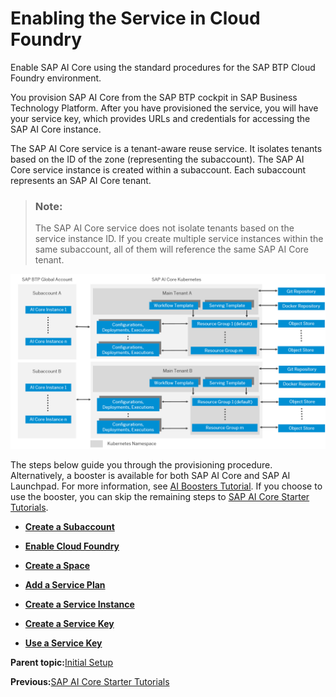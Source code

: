 <!-- loio0619d8ae8e674124ad30fb4f05e308b4 -->

# Enabling the Service in Cloud Foundry

Enable SAP AI Core using the standard procedures for the SAP BTP Cloud Foundry environment.

You provision SAP AI Core from the SAP BTP cockpit in SAP Business Technology Platform. After you have provisioned the service, you will have your service key, which provides URLs and credentials for accessing the SAP AI Core instance.

The SAP AI Core service is a tenant-aware reuse service. It isolates tenants based on the ID of the zone \(representing the subaccount\). The SAP AI Core service instance is created within a subaccount. Each subaccount represents an SAP AI Core tenant.

> ### Note:  
> The SAP AI Core service does not isolate tenants based on the service instance ID. If you create multiple service instances within the same subaccount, all of them will reference the same SAP AI Core tenant.

![](images/Multitenancy_diagram_29a8dde.png)

The steps below guide you through the provisioning procedure. Alternatively, a booster is available for both SAP AI Core and SAP AI Launchpad. For more information, see [AI Boosters Tutorial](https://developers.sap.com/tutorials/ai-core-launchpad-provisioning.html). If you choose to use the booster, you can skip the remaining steps to [SAP AI Core Starter Tutorials](sap-ai-core-starter-tutorials-9795b63.md).

-   **[Create a Subaccount](create-a-subaccount-3e3ae83.md "")**  

-   **[Enable Cloud Foundry](enable-cloud-foundry-cf0d5d2.md "")**  

-   **[Create a Space](create-a-space-4c1190c.md "")**  

-   **[Add a Service Plan](add-a-service-plan-86002d9.md "")**  

-   **[Create a Service Instance](create-a-service-instance-34761f9.md "")**  

-   **[Create a Service Key](create-a-service-key-7323ff4.md "")**  

-   **[Use a Service Key](use-a-service-key-3a97465.md)**  


**Parent topic:**[Initial Setup](initial-setup-38c4599.md "You provision SAP AI Core from the SAP BTP cockpit in SAP Business Technology Platform. After provisioning, you will have your service key, which provides URLs and credentials for accessing the SAP AI Core instance")

**Previous:**[SAP AI Core Starter Tutorials](sap-ai-core-starter-tutorials-9795b63.md "")

